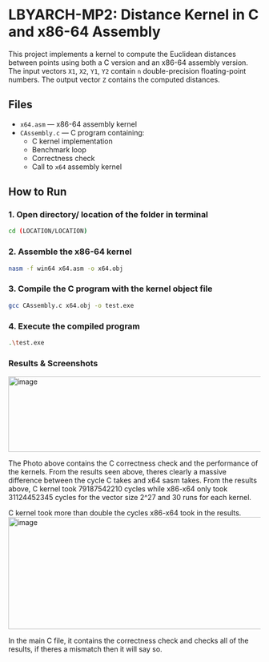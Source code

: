 # LBYARCH-MP2: Distance Kernel in C and x86-64 Assembly

This project implements a kernel to compute the Euclidean distances between points using both a C version and an x86-64 assembly version. The input vectors `X1`, `X2`, `Y1`, `Y2` contain `n` double-precision floating-point numbers. The output vector `Z` contains the computed distances.

## Files
- `x64.asm` — x86-64 assembly kernel
- `CAssembly.c` — C program containing:
  - C kernel implementation
  - Benchmark loop
  - Correctness check
  - Call to `x64` assembly kernel

## How to Run
### 1. Open directory/ location of the folder in terminal
```bash
cd (LOCATION/LOCATION)
```
### 2. Assemble the x86-64 kernel
```bash
nasm -f win64 x64.asm -o x64.obj
```
### 3. Compile the C program with the kernel object file
```bash
gcc CAssembly.c x64.obj -o test.exe
```
### 4. Execute the compiled program
```bash
.\test.exe
```


### Results & Screenshots
<img width="696" height="151" alt="image" src="https://github.com/user-attachments/assets/7d549f7e-b143-4276-aa91-ba6d157c37c4" />

The Photo above contains the C correctness check and the performance of the kernels. From the results seen above, theres clearly a massive difference between the cycle C takes and x64 sasm takes.
From the results above, C kernel took 79187542210 cycles while x86-x64 only took 31124452345 cycles for the vector size 2^27 and 30 runs for each kernel. 

C kernel took more than double the cycles x86-x64 took in the results.
<img width="856" height="224" alt="image" src="https://github.com/user-attachments/assets/c31bbfc0-9e91-4502-a126-db8218aac161" />

In the main C file, it contains the correctness check and checks all of the results, if theres a mismatch then it will say so.
